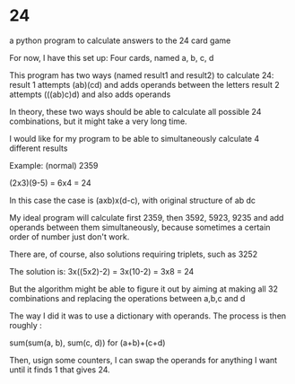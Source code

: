 # 24
a python program to calculate answers to the 24 card game 

For now, I have this set up:
Four cards, named a, b, c, d

This program has two ways (named result1 and result2) to calculate 24:
result 1 attempts (ab)(cd) and adds operands between the letters
result 2 attempts (((ab)c)d) and also adds operands

In theory, these two ways should be able to calculate all possible 24 combinations, but it might take a very long time. 

I would like for my program to be able to simultaneously calculate 4 different results

Example: (normal)
2359

(2x3)(9-5) = 6x4 = 24

In this case the case is (axb)x(d-c), with original structure of ab dc

My ideal program will calculate first 2359, then 3592, 5923, 9235 and add operands between them simultaneously, because sometimes a certain order of number just don't work.

There are, of course, also solutions requiring triplets, such as 3252

The solution is:
3x((5x2)-2) = 3x(10-2) = 3x8 = 24

But the algorithm might be able to figure it out by aiming at making all 32 combinations and replacing the operations between a,b,c and d

The way I did it was to use a dictionary with operands. The process is then roughly :

sum(sum(a, b), sum(c, d)) for (a+b)+(c+d)

Then, usign some counters, I can swap the operands for anything I want until it finds 1 that gives 24.
